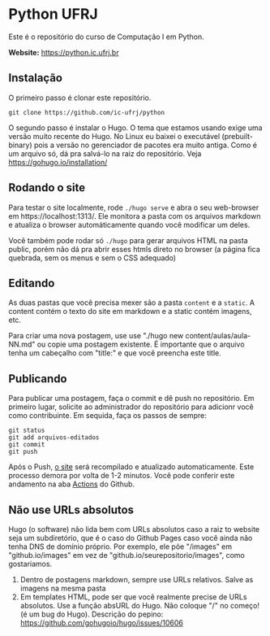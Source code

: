 Python UFRJ
===========

Este é o repositório do curso de Computação I em Python.

**Website:** https://python.ic.ufrj.br

Instalação
----------

O primeiro passo é clonar este repositório.

```
git clone https://github.com/ic-ufrj/python
```

O segundo passo é instalar o Hugo. O tema que estamos usando exige uma versão
muito recente do Hugo. No Linux eu baixei o executável (prebuilt-binary) pois
a versão no gerenciador de pacotes era muito antiga. Como é um arquivo só, dá
pra salvá-lo na raiz do repositório. Veja https://gohugo.io/installation/

Rodando o site
--------------

Para testar o site localmente, rode `./hugo serve` e abra o seu web-browser
em https://localhost:1313/. Ele monitora a pasta com os arquivos markdown e
atualiza o browser automáticamente quando você modificar um deles.

Você também pode rodar só `./hugo` para gerar arquivos HTML na pasta public,
porém não dá pra abrir esses htmls direto no browser (a página fica quebrada,
sem os menus e sem o CSS adequado)


Editando
--------

As duas pastas que você precisa mexer são a pasta `content` e a `static`.
A content contém o texto do site em markdown e a static contém imagens, etc.

Para criar uma nova postagem, use use "./hugo new content/aulas/aula-NN.md"
ou copie uma postagem existente. É importante que o arquivo tenha um cabeçalho
com "title:" e que você preencha este title.


Publicando
----------

Para publicar uma postagem, faça o commit e dê push no repositório.
Em primeiro lugar, solicite ao administrador do repositório para adicionr
você como contribuinte. Em sequida, faça os passos de sempre:

```
git status
git add arquivos-editados
git commit
git push
```

Após o Push, [o site](https://python.ic.ufrj.br) será recompilado
e atualizado automaticamente. Este processo demora por volta de 1-2 minutos.
Você pode conferir este andamento na aba
[Actions](https://github.com/ic-ufrj/python/actions) do Github.


Não use URLs absolutos
----------------------

Hugo (o software) não lida bem com URLs absolutos caso a raiz to website seja
um subdiretório, que é o caso do Github Pages caso você ainda não tenha DNS de
domínio próprio. Por exemplo, ele põe "/images" em "github.io/images" em vez de
"github.io/seurepositorio/images", como gostaríamos.

1. Dentro de postagens markdown, sempre use URLs relativos.
   Salve as imagens na mesma pasta
2. Em templates HTML, pode ser que você realmente precise de URLs absolutos.
   Use a função absURL do Hugo. Não coloque "/" no começo! (é um bug do Hugo).
   Descrição do pepino: https://github.com/gohugoio/hugo/issues/10606
